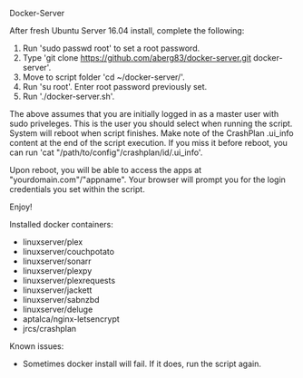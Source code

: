 Docker-Server

After fresh Ubuntu Server 16.04 install, complete the following:

1. Run 'sudo passwd root' to set a root password.
2. Type 'git clone https://github.com/aberg83/docker-server.git docker-server'.
3. Move to script folder 'cd ~/docker-server/'.
4. Run 'su root'. Enter root password previously set. 
5. Run './docker-server.sh'.

The above assumes that you are initially logged in as a master user with sudo priveleges. This is the user you should select when running the script. System will reboot when script finishes. Make note of the CrashPlan .ui_info content at the end of the script execution. If you miss it before reboot, you can run 'cat "/path/to/config"/crashplan/id/.ui_info'.

Upon reboot, you will be able to access the apps at "yourdomain.com"/"appname". Your browser will prompt you for the login credentials you set within the script.

Enjoy!

Installed docker containers:
- linuxserver/plex
- linuxserver/couchpotato
- linuxserver/sonarr
- linuxserver/plexpy
- linuxserver/plexrequests
- linuxserver/jackett
- linuxserver/sabnzbd
- linuxserver/deluge
- aptalca/nginx-letsencrypt
- jrcs/crashplan

Known issues:
- Sometimes docker install will fail. If it does, run the script again.
